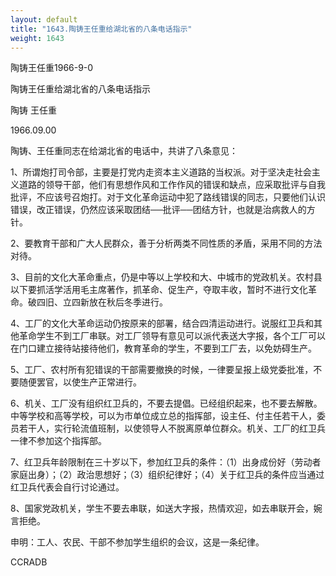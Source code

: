 ```yaml
---
layout: default
title: "1643.陶铸王任重给湖北省的八条电话指示"
weight: 1643
---
```


陶铸王任重1966-9-0

陶铸王任重给湖北省的八条电话指示

陶铸 王任重

1966.09.00

陶铸、王任重同志在给湖北省的电话中，共讲了八条意见：

1、所谓炮打司令部，主要是打党内走资本主义道路的当权派。对于坚决走社会主义道路的领导干部，他们有思想作风和工作作风的错误和缺点，应采取批评与自我批评，不应该号召炮打。对于文化革命运动中犯了路线错误的同志，只要他们认识错误，改正错误，仍然应该采取团结──批评──团结方针，也就是治病救人的方针。

2、要教育干部和广大人民群众，善于分析两类不同性质的矛盾，采用不同的方法对待。

3、目前的文化大革命重点，仍是中等以上学校和大、中城市的党政机关。农村县以下要抓活学活用毛主席著作，抓革命、促生产，夺取丰收，暂时不进行文化革命。破四旧、立四新放在秋后冬季进行。

4、工厂的文化大革命运动仍按原来的部署，结合四清运动进行。说服红卫兵和其他革命学生不到工厂串联。对工厂领导有意见可以派代表送大字报，各个工厂可以在门口建立接待站接待他们，教育革命的学生，不要到工厂去，以免妨碍生产。

5、工厂、农村所有犯错误的干部需要撤换的时候，一律要呈报上级党委批准，不要随便罢官，以使生产正常进行。

6、机关、工厂没有组织红卫兵的，不要去提倡。已经组织起来，也不要去解散。中等学校和高等学校，可以为市单位成立总的指挥部，设主任、付主任若干人，委员若干人，实行轮流值班制，以使领导人不脱离原单位群众。机关、工厂的红卫兵一律不参加这个指挥部。

7、红卫兵年龄限制在三十岁以下，参加红卫兵的条件：（1）出身成份好（劳动者家庭出身）；（2）政治思想好；（3）组织纪律好；（4）关于红卫兵的条件应当通过红卫兵代表会自行讨论通过。

8、国家党政机关，学生不要去串联，如送大字报，热情欢迎，如去串联开会，婉言拒绝。

申明：工人、农民、干部不参加学生组织的会议，这是一条纪律。

CCRADB

